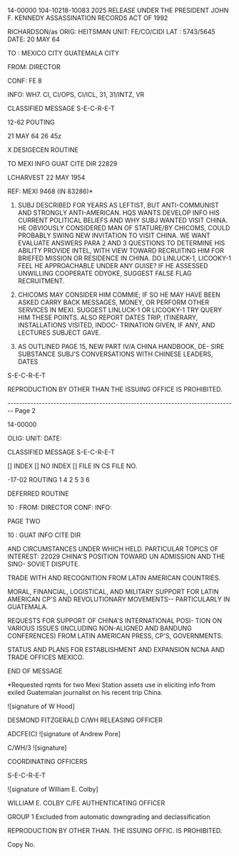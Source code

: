 14-00000
104-10218-10083
2025 RELEASE UNDER THE PRESIDENT JOHN F. KENNEDY ASSASSINATION RECORDS ACT OF 1992

RICHARDSON/as
ORIG: HEITSMAN
UNIT: FE/CO/CIDI
LAT : 5743/5645
DATE: 20 MAY 64

TO : MEXICO CITY GUATEMALA CITY

FROM: DIRECTOR

CONF: FE 8

INFO: WH7. CI, CI/OPS, CI/ICL, 31, 31/INTZ, VR

CLASSIFIED MESSAGE
S-E-C-R-E-T

12-62
POUTING

21 MAY 64 26 45z

X DESIGECEN
ROUTINE

TO MEXI INFO GUAT CITE DIR 22829

LCHARVEST 22 MAY 1954

REF: MEXI 9468 (IN 83286)*

1. SUBJ DESCRIBED FOR YEARS AS LEFTIST, BUT ANTI-COMMUNIST
   AND STRONGLY ANTI-AMERICAN. HQS WANTS DEVELOP INFO HIS CURRENT
   POLITICAL BELIEFS AND WHY SUBJ WANTED VISIT CHINA. HE OBVIOUSLY
   CONSIDERED MAN OF STATURE/BY CHICOMS, COULD PROBABLY SWING NEW
   INVITATION TO VISIT CHINA. WE WANT EVALUATE ANSWERS PARA 2 AND
   3 QUESTIONS TO DETERMINE HIS ABILITY PROVIDE INTEL, WITH VIEW
   TOWARD RECRUITING HIM FOR BRIEFED MISSION OR RESIDENCE IN CHINA.
   DO LINLUCK-1, LICOOKY-1 FEEL HE APPROACHABLE UNDER ANY GUISE?
   IF HE ASSESSED UNWILLING COOPERATE ODYOKE, SUGGEST FALSE FLAG
   RECRUITMENT.

2. CHICOMS MAY CONSIDER HIM COMMIE; IF SO HE MAY HAVE BEEN
   ASKED CARRY BACK MESSAGES, MONEY, OR PERFORM OTHER SERVICES IN
   MEXI. SUGGEST LINLUCK-1 OR LICOOKY-1 TRY QUERY HIM THESE POINTS.
   ALSO REPORT DATES TRIP, ITINERARY, INSTALLATIONS VISITED, INDOC-
   TRINATION GIVEN, IF ANY, AND LECTURES SUBJECT GAVE.

3. AS OUTLINED PAGE 15, NEW PART IV/A CHINA HANDBOOK, DE-
   SIRE SUBSTANCE SUBJ'S CONVERSATIONS WITH CHINESE LEADERS, DATES

S-E-C-R-E-T

REPRODUCTION BY OTHER THAN THE ISSUING OFFICE IS PROHIBITED.


-------------------------------------------------------------------------------- Page 2

14-00000

OLIG:
UNIT:
DATE:

CLASSIFIED MESSAGE
S-E-C-R-E-T

[] INDEX
[] NO INDEX
[] FILE IN CS FILE NO.

-17-02
ROUTING
1
4
2
5
3
6

DEFERRED
ROUTINE

10 :
FROM: DIRECTOR
CONF:
INFO:

PAGE TWO

10 :
GUAT INFO CITE DIR

AND CIRCUMSTANCES UNDER WHICH HELD. PARTICULAR TOPICS OF INTEREST: 22029
CHINA'S POSITION TOWARD UN ADMISSION AND THE SINO-
SOVIET DISPUTE.

TRADE WITH AND RECOGNITION FROM LATIN AMERICAN
COUNTRIES.

MORAL, FINANCIAL, LOGISTICAL, AND MILITARY SUPPORT
FOR LATIN AMERICAN CP'S AND REVOLUTIONARY MOVEMENTS--
PARTICULARLY IN GUATEMALA.

REQUESTS FOR SUPPORT OF CHINA'S INTERNATIONAL POSI-
TION ON VARIOUS ISSUES (INCLUDING NON-ALIGNED AND BANDUNG
CONFERENCES) FROM LATIN AMERICAN PRESS, CP'S, GOVERNMENTS.

STATUS AND PLANS FOR ESTABLISHMENT AND EXPANSION NCNA
AND TRADE OFFICES MEXICO.

END OF MESSAGE

*Requested rqmts for two Mexi Station assets use in eliciting
info from exiled Guatemalan journalist on his recent trip China.

![signature of W Hood]

DESMOND FITZGERALD
C/WH
RELEASING OFFICER

ADCFE(C) ![signature of Andrew Pore]

C/WH/3 ![signature]

COORDINATING OFFICERS

S-E-C-R-E-T

![signature of William E. Colby]

WILLIAM E. COLBY
C/FE
AUTHENTICATING
OFFICER

GROUP 1
Excluded from automatic downgrading and declassification

REPRODUCTION BY OTHER THAN. THE ISSUING OFFIC. IS PROHIBITED.

Copy No.

